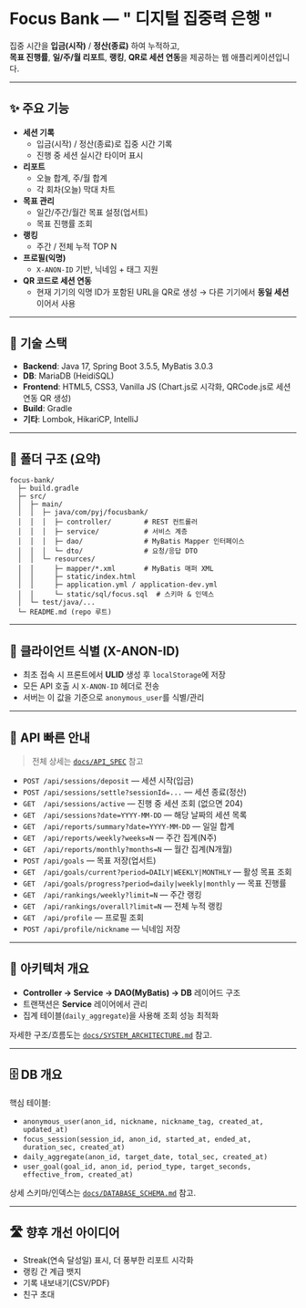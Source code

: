 # Focus Bank — " 디지털 집중력 은행 "

집중 시간을 **입금(시작)** / **정산(종료)** 하여 누적하고, </br>
**목표 진행률**, **일/주/월 리포트**, **랭킹**, **QR로 세션 연동**을 제공하는 웹 애플리케이션입니다.

---

## ✨ 주요 기능
- **세션 기록**
  - 입금(시작) / 정산(종료)로 집중 시간 기록
  - 진행 중 세션 실시간 타이머 표시
- **리포트**
  - 오늘 합계, 주/월 합계
  - 각 회차(오늘) 막대 차트
- **목표 관리**
  - 일간/주간/월간 목표 설정(업서트)
  - 목표 진행률 조회
- **랭킹**
  - 주간 / 전체 누적 TOP N
- **프로필(익명)**
  - `X-ANON-ID` 기반, 닉네임 + 태그 지원
- **QR 코드로 세션 연동**
  - 현재 기기의 익명 ID가 포함된 URL을 QR로 생성 → 다른 기기에서 **동일 세션** 이어서 사용

---

## 🧱 기술 스택
- **Backend**: Java 17, Spring Boot 3.5.5, MyBatis 3.0.3
- **DB**: MariaDB (HeidiSQL)
- **Frontend**: HTML5, CSS3, Vanilla JS (Chart.js로 시각화, QRCode.js로 세션 연동 QR 생성)
- **Build**: Gradle
- **기타**: Lombok, HikariCP, IntelliJ

---

## 📁 폴더 구조 (요약)
```
focus-bank/
  ├─ build.gradle
  ├─ src/
  │  ├─ main/
  │  │  ├─ java/com/pyj/focusbank/
  │  │  │  ├─ controller/        # REST 컨트롤러
  │  │  │  ├─ service/           # 서비스 계층
  │  │  │  ├─ dao/               # MyBatis Mapper 인터페이스
  │  │  │  └─ dto/               # 요청/응답 DTO
  │  │  └─ resources/
  │  │     ├─ mapper/*.xml       # MyBatis 매퍼 XML
  │  │     ├─ static/index.html
  │  │     ├─ application.yml / application-dev.yml
  │  │     └─ static/sql/focus.sql  # 스키마 & 인덱스
  │  └─ test/java/...
  └─ README.md (repo 루트)
```

---

## 🔐 클라이언트 식별 (X-ANON-ID)

- 최초 접속 시 프론트에서 **ULID** 생성 후 `localStorage`에 저장
- 모든 API 호출 시 `X-ANON-ID` 헤더로 전송
- 서버는 이 값을 기준으로 `anonymous_user`를 식별/관리

---

## 🔗 API 빠른 안내

> 전체 상세는 [`docs/API_SPEC`](./docs/API_SPEC.md) 참고

- `POST /api/sessions/deposit` — 세션 시작(입금)  
- `POST /api/sessions/settle?sessionId=...` — 세션 종료(정산)  
- `GET  /api/sessions/active` — 진행 중 세션 조회 (없으면 204)  
- `GET  /api/sessions?date=YYYY-MM-DD` — 해당 날짜의 세션 목록  
- `GET  /api/reports/summary?date=YYYY-MM-DD` — 일일 합계  
- `GET  /api/reports/weekly?weeks=N` — 주간 집계(N주)  
- `GET  /api/reports/monthly?months=N` — 월간 집계(N개월)  
- `POST /api/goals` — 목표 저장(업서트)  
- `GET  /api/goals/current?period=DAILY|WEEKLY|MONTHLY` — 활성 목표 조회  
- `GET  /api/goals/progress?period=daily|weekly|monthly` — 목표 진행률  
- `GET  /api/rankings/weekly?limit=N` — 주간 랭킹  
- `GET  /api/rankings/overall?limit=N` — 전체 누적 랭킹  
- `GET  /api/profile` — 프로필 조회  
- `POST /api/profile/nickname` — 닉네임 저장

---

## 🧩 아키텍처 개요

- **Controller → Service → DAO(MyBatis) → DB** 레이어드 구조
- 트랜잭션은 **Service** 레이어에서 관리
- 집계 테이블(`daily_aggregate`)을 사용해 조회 성능 최적화

자세한 구조/흐름도는 [`docs/SYSTEM_ARCHITECTURE.md`](./docs/SYSTEM_ARCHITECTURE.md) 참고.

---

## 🗄️ DB 개요

핵심 테이블:

- `anonymous_user(anon_id, nickname, nickname_tag, created_at, updated_at)`
- `focus_session(session_id, anon_id, started_at, ended_at, duration_sec, created_at)`
- `daily_aggregate(anon_id, target_date, total_sec, created_at)`
- `user_goal(goal_id, anon_id, period_type, target_seconds, effective_from, created_at)`

상세 스키마/인덱스는 [`docs/DATABASE_SCHEMA.md`](./docs/DATABASE_SCHEMA.md) 참고.

---

## 🛣️ 향후 개선 아이디어
- Streak(연속 달성일) 표시, 더 풍부한 리포트 시각화
- 랭킹 간 계급 뱃지
- 기록 내보내기(CSV/PDF)
- 친구 초대

